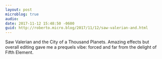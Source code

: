```yaml
---
layout: post
microblog: true
audio: 
date: 2017-11-12 15:48:50 -0600
guid: http://roberto.micro.blog/2017/11/12/saw-valerian-and.html
---
```

Saw Valerian and the City of a Thousand Planets. Amazing effects but overall editing gave me a prequels vibe: forced and far from the delight of Fifth Element. 
